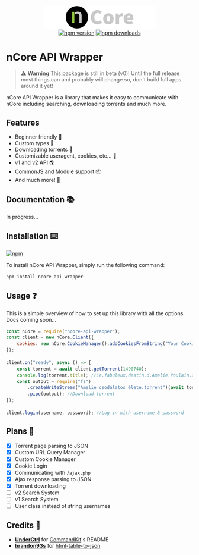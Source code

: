 <div align="center">
    <img src="https://raw.githubusercontent.com/BajekekButLost/NCore-API-Wrapper/main/logo.png" width="60%" />
    <br />
    <!-- <a href="https://ctrl.lol/discord"><img src="https://img.shields.io/discord/1055188344188973066?color=5865F2&logo=discord&logoColor=white" alt="support server" /></a> -->
    <a href="https://www.npmjs.com/package/ncore-api-wrapper"><img src="https://img.shields.io/npm/v/ncore-api-wrapper?maxAge=3600" alt="npm version" /></a>
    <a href="https://www.npmjs.com/package/ncore-api-wrapper"><img src="https://img.shields.io/npm/dt/ncore-api-wrapper?maxAge=3600" alt="npm downloads" /></a>
</div>

# nCore API Wrapper

> :warning: **Warning**
> This package is still in beta (v0)! Until the full release most things can and probably will change so, don't build full apps around it yet!

nCore API Wrapper is a library that makes it easy to communicate with nCore including searching, downloading torrents and much more.

## Features

-   Beginner friendly 🚀
-   Custom types 🔎
-   Downloading torrents 📩
-   Customizable useragent, cookies, etc... 🤖
-   v1 and v2 API 🌎
-   CommonJS and Module support 📦
-   And much more! 🧪

## Documentation 📚

<!-- You can find the full documentation [here](https://github.com/BajekekButLost/NCore-API-Wrapper/wiki). -->

In progress...

## Installation ⌨️

[![npm](https://nodei.co/npm/ncore-api-wrapper.png)](https://nodei.co/npm/ncore-api-wrapper/)

To install nCore API Wrapper, simply run the following command:

```bash
npm install ncore-api-wrapper
```

## Usage ❓

This is a simple overview of how to set up this library with all the options. Docs coming soon...

<!-- You can read more in the [full documentation](https://github.com/BajekekButLost/NCore-API-Wrapper/wiki) -->

```js
const nCore = require("ncore-api-wrapper");
const client = new nCore.Client({
    cookies: new nCore.CookieManager().addCookiesFromString("Your Cookies"), //Log in with cookies
});

client.on("ready", async () => {
    const torrent = await client.getTorrent(1490740);
    console.log(torrent.title); //Le.fabuleux.destin.d.Amelie.Poulain.2001.1080p.BluRay.DD5.1.x264.HuN-LiLBOX
    const output = require("fs")
        .createWriteStream("Amelie csodálatos élete.torrent")(await torrent.download())
        .pipe(output); //Download torrent
});

client.login(username, password); //Log in with username & password
```

## Plans 📝

-   [x] Torrent page parsing to JSON
-   [x] Custom URL Query Manager
-   [x] Custom Cookie Manager
-   [x] Cookie Login
-   [x] Communicating with `/ajax.php`
-   [x] Ajax response parsing to JSON
-   [x] Torrent downloading
-   [ ] v2 Search System
-   [ ] v1 Search System
-   [ ] User class instead of string usernames

## Credits 🔎

-   **[UnderCtrl](https://github.com/underctrl-io)** for [CommandKit](https://github.com/underctrl-io/commandkit)'s README
-   **[brandon93s](https://github.com/brandon93s)** for [html-table-to-json](https://github.com/brandon93s/html-table-to-json)
